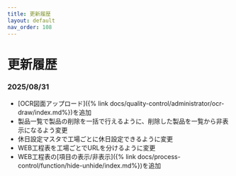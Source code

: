 ```yaml
---
title: 更新履歴
layout: default
nav_order: 108
---
```


# 更新履歴

<!-- All notable user-facing changes to this project are documented in this file. -->

<!-- ## 2024-02-26

アップデート内容:
- テストテスト -->


### 2025/08/31 

- [OCR図面アップロード]({% link docs/quality-control/administrator/ocr-draw/index.md%})を追加
- 製品一覧で製品の削除を一括で行えるように、削除した製品を一覧から非表示になるよう変更
- 休日設定マスタで工場ごとに休日設定できるように変更
- WEB工程表を工場ごとでURLを分けるように変更
- WEB工程表の[項目の表示/非表示]({% link docs/process-control/function/hide-unhide/index.md%})を追加